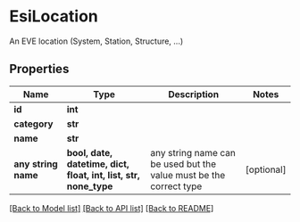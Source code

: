 # EsiLocation

An EVE location (System, Station, Structure, ...)

## Properties
Name | Type | Description | Notes
------------ | ------------- | ------------- | -------------
**id** | **int** |  | 
**category** | **str** |  | 
**name** | **str** |  | 
**any string name** | **bool, date, datetime, dict, float, int, list, str, none_type** | any string name can be used but the value must be the correct type | [optional]

[[Back to Model list]](../README.md#documentation-for-models) [[Back to API list]](../README.md#documentation-for-api-endpoints) [[Back to README]](../README.md)



